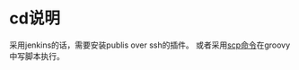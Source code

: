 # cd说明
采用jenkins的话，需要安装publis over ssh的插件。
或者采用[scp命令](http://www.hypexr.org/linux_scp_help.php)在groovy中写脚本执行。